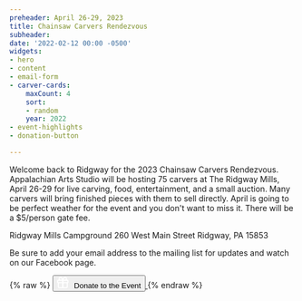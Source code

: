 ```yaml
---
preheader: April 26-29, 2023
title: Chainsaw Carvers Rendezvous
subheader: 
date: '2022-02-12 00:00 -0500'
widgets:
- hero
- content
- email-form
- carver-cards:
    maxCount: 4
    sort:
    - random
    year: 2022
- event-highlights
- donation-button

---
```

Welcome back to Ridgway for the 2023 Chainsaw Carvers Rendezvous. Appalachian Arts Studio will be hosting 75 carvers at The Ridgway Mills, April 26-29 for live carving, food, entertainment, and a small auction. Many carvers will bring finished pieces with them to sell directly. April is going to be perfect weather for the event and you don't want to miss it. There will be a $5/person gate fee.

Ridgway Mills Campground
260 West Main Street
Ridgway, PA 15853 

Be sure to add your email address to the mailing list for updates and watch on our Facebook page.

{% raw %}
<a href="https://square.link/u/5DFnxTSX">
    <button class="uk-button uk-button-primary uk-button-large uk-flex uk-flex-middle">
        <svg
            xmlns="http://www.w3.org/2000/svg"
            viewBox="0 0 512 512"
            fill="#FFF"
            style="width:20px; height: 20px; margin-right: 10px"
            ><!--! Font Awesome Pro 6.1.1 by @fontawesome - https://fontawesome.com License - https://fontawesome.com/license (Commercial License) Copyright 2022 Fonticons, Inc. --><path d="M256 85.46L280.1 44.45C296.3 16.91 325.9 0 357.8 0H360C408.6 0 448 39.4 448 88C448 102.4 444.5 115.1 438.4 128H464C490.5 128 512 149.5 512 176V240C512 260.9 498.6 278.7 480 285.3V448C480 483.3 451.3 512 416 512H96C60.65 512 32 483.3 32 448V285.3C13.36 278.7 0 260.9 0 240V176C0 149.5 21.49 128 48 128H73.6C67.46 115.1 64 102.4 64 88C64 39.4 103.4 0 152 0H154.2C186.1 0 215.7 16.91 231.9 44.45L256 85.46zM288 176V240H464V176H288zM224 176H48V240H224V176zM224 288H80V448C80 456.8 87.16 464 96 464H224V288zM288 464H416C424.8 464 432 456.8 432 448V288H288V464zM360 128C382.1 128 400 110.1 400 88C400 65.91 382.1 48 360 48H357.8C342.9 48 329.1 55.91 321.5 68.78L286.7 128H360zM225.3 128L190.5 68.78C182.9 55.91 169.1 48 154.2 48H152C129.9 48 112 65.91 112 88C112 110.1 129.9 128 152 128H225.3z"/></svg>Donate to the Event
    </button>
</a>
{% endraw %}